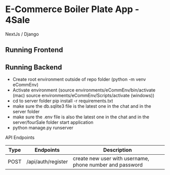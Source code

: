 # E-Commerce Boiler Plate App - 4Sale
NextJs / Django
## Running Frontend

## Running Backend
- Create root environment outside of repo folder
(python -m venv eCommEnv)
- Activate environment
(source environments/eCommEnv/bin/activate (mac) source environments/eCommEnv/Scripts/activate (windows))
- cd to server folder
pip install -r requirements.txt
- make sure the db.sqlite3 file is the latest one in the chat and in the server folder
- make sure  the .env file is also the latest one in the chat and in the server/fourSale folder
start application
- python manage.py runserver


API Endpoints

| Type | Endpoints | Description |
|------| ----------| ------------|
| POST | /api/auth/register | create new user with username, phone number and password |